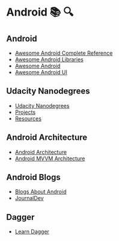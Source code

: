 # Android :books: :mag:

Android
---
- [Awesome Android Complete Reference](https://github.com/amitshekhariitbhu/awesome-android-complete-reference)
- [Awesome Android Libraries](https://github.com/wasabeef/awesome-android-libraries)
- [Awesome Android](https://github.com/JStumpp/awesome-android)
- [Awesome Android UI](https://github.com/wasabeef/awesome-android-ui)

Udacity Nanodegrees
---
- [Udacity Nanodegrees](https://github.com/mikesprague/udacity-nanodegrees)
- [Projects](https://github.com/Madonahs/Nano-Degree-Projects)
- [Resources](https://github.com/udacityalumni/udacity-nanodegrees-resources)

Android Architecture
---
- [Android Architecture](https://github.com/googlesamples/android-architecture)
- [Android MVVM Architecture](https://github.com/MindorksOpenSource/android-mvvm-architecture)

Android Blogs
---
- [Blogs About Android](https://github.com/vbauer/android-blogs)
- [JournalDev](https://github.com/journaldev/journaldev)

Dagger
---
- [Learn Dagger](https://github.com/abhiank/LearnDagger)
